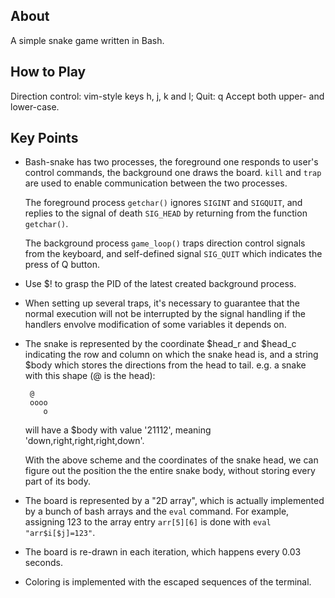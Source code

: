 About
---------------
A simple snake game written in Bash.


How to Play
---------------
Direction control: vim-style keys h, j, k and l;
Quit: q
Accept both upper- and lower-case.


Key Points
---------------
 * Bash-snake has two processes, the foreground one responds to 
   user's control commands, the background one draws the board.
   `kill` and `trap` are used to enable communication between the two processes.
   
   The foreground process `getchar()` ignores `SIGINT` and `SIGQUIT`, and
   replies to the signal of death `SIG_HEAD` by returning from the function `getchar()`.

   The background process `game_loop()` traps direction control signals from the keyboard,
   and self-defined signal `SIG_QUIT` which indicates the press of Q button.

 * Use $! to grasp the PID of the latest created background process.

 * When setting up several traps, it's necessary to guarantee that 
   the normal execution will not be interrupted by the signal handling 
   if the handlers envolve modification of some variables it depends on.

 * The snake is represented by the coordinate $head\_r and $head\_c indicating
   the row and column on which the snake head is, and a string $body which
   stores the directions from the head to tail. 
   e.g. a snake with this shape (@ is the head):

        @
        oooo
           o

   will have a $body with value '21112', meaning 'down,right,right,right,down'.
   
   With the above scheme and the coordinates of the snake head, we can figure out
   the position the the entire snake body, without storing every part of its body.

 * The board is represented by a "2D array", which is actually implemented by
   a bunch of bash arrays and the `eval` command. For example, assigning 123 to the
   array entry `arr[5][6]` is done with `eval "arr$i[$j]=123"`.

 * The board is re-drawn in each iteration, which happens every 0.03 seconds.

 * Coloring is implemented with the escaped sequences of the terminal.


